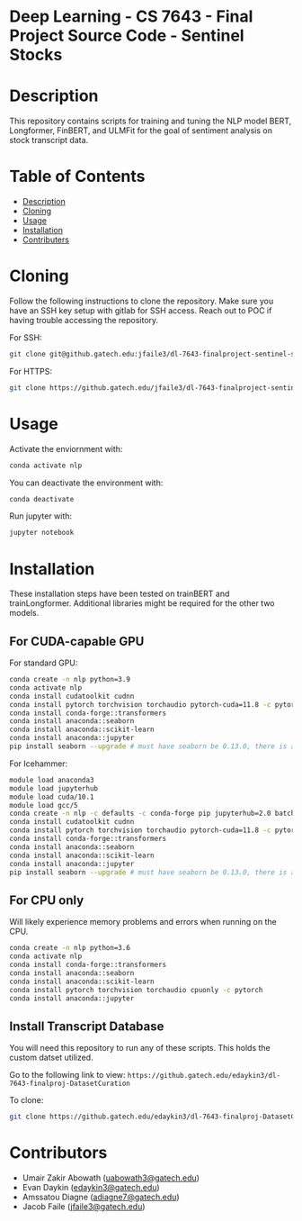 # Deep Learning - CS 7643 - Final Project Source Code - Sentinel Stocks

# Description

This repository contains scripts for training and tuning the NLP model BERT, Longformer, FinBERT, and ULMFit for the goal of sentiment analysis on stock transcript data.



# Table of Contents
- [Description](#description)
- [Cloning](#cloning)
- [Usage](#usage)
- [Installation](#installation)
- [Contributers](#contributers)



# Cloning

Follow the following instructions to clone the repository. Make sure you have an SSH key setup with gitlab for SSH access. Reach out to POC if having trouble accessing the repository.

For SSH:
```bash
git clone git@github.gatech.edu:jfaile3/dl-7643-finalproject-sentinel-stocks.git
```

For HTTPS:
```bash
git clone https://github.gatech.edu/jfaile3/dl-7643-finalproject-sentinel-stocks.git
```



# Usage

Activate the enviornment with: 
```bash
conda activate nlp
```

You can deactivate the environment with:
```bash
conda deactivate
```

Run jupyter with:
```bash
jupyter notebook
```

# Installation
These installation steps have been tested on trainBERT and trainLongformer. 
Additional libraries might be required for the other two models.

## For CUDA-capable GPU
For standard GPU:
```bash
conda create -n nlp python=3.9
conda activate nlp
conda install cudatoolkit cudnn
conda install pytorch torchvision torchaudio pytorch-cuda=11.8 -c pytorch -c nvidia
conda install conda-forge::transformers
conda install anaconda::seaborn 
conda install anaconda::scikit-learn 
conda install anaconda::jupyter
pip install seaborn --upgrade # must have seaborn be 0.13.0, there is a bug in 0.12.2
```

For Icehammer:
```bash
module load anaconda3
module load jupyterhub
module load cuda/10.1
module load gcc/5
conda create -n nlp -c defaults -c conda-forge pip jupyterhub=2.0 batchspawner jupyterlab
conda install cudatoolkit cudnn
conda install pytorch torchvision torchaudio pytorch-cuda=11.8 -c pytorch -c nvidia
conda install conda-forge::transformers
conda install anaconda::seaborn 
conda install anaconda::scikit-learn 
conda install anaconda::jupyter
pip install seaborn --upgrade # must have seaborn be 0.13.0, there is a bug in 0.12.2
```

## For CPU only
Will likely experience memory problems and errors when running on the CPU. 
```bash
conda create -n nlp python=3.6
conda activate nlp
conda install conda-forge::transformers
conda install anaconda::seaborn 
conda install anaconda::scikit-learn 
conda install pytorch torchvision torchaudio cpuonly -c pytorch
conda install anaconda::jupyter 
```


## Install Transcript Database

You will need this repository to run any of these scripts. This holds the custom datset utilized.

Go to the following link to view: `https://github.gatech.edu/edaykin3/dl-7643-finalproj-DatasetCuration`

To clone:
```bash
git clone https://github.gatech.edu/edaykin3/dl-7643-finalproj-DatasetCuration
```


# Contributors
- Umair Zakir Abowath (uabowath3@gatech.edu)
- Evan Daykin (edaykin3@gatech.edu)
- Amssatou Diagne (adiagne7@gatech.edu)
- Jacob Faile (jfaile3@gatech.edu)